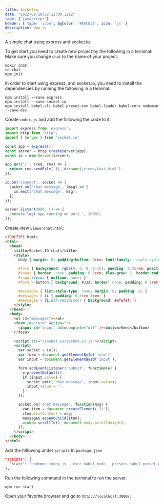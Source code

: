 ```yaml
---
title: Socketio
date: "2022-02-18T22:12:00.121Z"
tags: ["javascript"]
header: { type: 'icon', bgColor: '#E6CE33', icon: 'js' }
description: How to 
---
```


A simple chat using express and socket.io.

To get start you need to create new project by the following in a terminal:
Make sure you change `chat` to the name of your project.
```
mdkir chat
cd chat
npm init
```

In order to start using express, and socket.io, you need to install the dependencies by running the following in a terminal:

```
npm install --save express
npm install --save socket.io
npm install babel-cli babel-preset-env babel-loader babel-core nodemon --save-dev
```

Create `index.js` and add the following the code to it:
```javascript
import express from 'express';
import http from 'http';
import { Server } from 'socket.io'

const app = express();
const server = http.createServer(app);
const io = new Server(server);

app.get('/', (req, res) => {
  return res.sendFile(`${__dirname}/views/chat.html`)
});

io.on('connect', socket => {
  socket.on('chat message', (msg) => {
    io.emit('chat message', msg);
  });
});

server.listen(3000, () => {
  console.log('app running on port ', 3000);	
});

```

Create view `views/chat.html`:
```html
<!DOCTYPE html>
<html>
  <head>
    <title>Socket.IO chat</title>
    <style>
      body { margin: 0; padding-bottom: 3rem; font-family: -apple-system, BlinkMacSystemFont, "Segoe UI", Roboto, Helvetica, Arial, sans-serif; }

      #form { background: rgba(0, 0, 0, 0.15); padding: 0.25rem; position: fixed; bottom: 0; left: 0; right: 0; display: flex; height: 3rem; box-sizing: border-box; backdrop-filter: blur(10px); }
      #input { border: none; padding: 0 1rem; flex-grow: 1; border-radius: 2rem; margin: 0.25rem; }
      #input:focus { outline: none; }
      #form > button { background: #333; border: none; padding: 0 1rem; margin: 0.25rem; border-radius: 3px; outline: none; color: #fff; }

      #messages { list-style-type: none; margin: 0; padding: 0; }
      #messages > li { padding: 0.5rem 1rem; }
      #messages > li:nth-child(odd) { background: #efefef; }
    </style>
  </head>
  <body>
    <ul id="messages"></ul>
    <form id="form" action="">
      <input id="input" autocomplete="off" /><button>Send</button>
    </form>

    <script src="/socket.io/socket.io.js"></script>
    <script>
      var socket = io();
      var form = document.getElementById('form');
      var input = document.getElementById('input');

      form.addEventListener('submit', function(e) {
        e.preventDefault();
        if (input.value) {
          socket.emit('chat message', input.value);
          input.value = '';
        }
      });

      socket.on('chat message', function(msg) {
        var item = document.createElement('li');
        item.textContent = msg;
        messages.appendChild(item);
        window.scrollTo(0, document.body.scrollHeight);
      });
    </script>
  </body>
</html>

```

Add the following under `scripts` in `package.json`
```json
"scripts": {
  "start": "nodemon index.js --exec babel-node --presets babel-preset-env"
},
```

Run the following command in the terminal to run the server:
```
npm run start
```

Open your favorite browser and go to `http://localhost:3000/`.